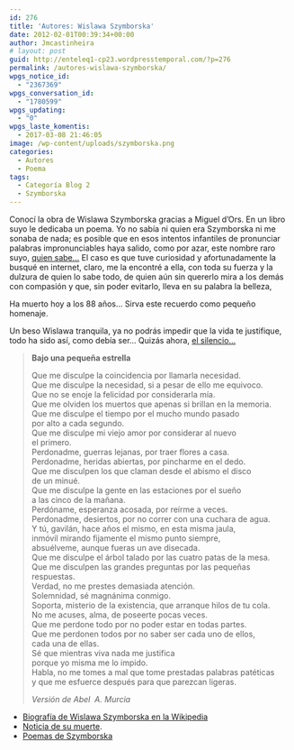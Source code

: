 ```yaml
---
id: 276
title: 'Autores: Wislawa Szymborska'
date: 2012-02-01T00:39:34+00:00
author: Jmcastinheira
# layout: post
guid: http://enteleq1-cp23.wordpresstemporal.com/?p=276
permalink: /autores-wislawa-szymborska/
wpgs_notice_id:
  - "2367369"
wpgs_conversation_id:
  - "1780599"
wpgs_updating:
  - "0"
wpgs_laste_komentis:
  - 2017-03-08 21:46:05
image: /wp-content/uploads/szymborska.png
categories:
  - Autores
  - Poema
tags:
  - Categoría Blog 2
  - Szymborska
---
```

Conocí la obra de Wislawa Szymborska gracias a Miguel d&#8217;Ors. En un libro suyo le dedicaba un poema. Yo no sabía ni quien era Szymborska ni me sonaba de nada; es posible que en esos intentos infantiles de pronunciar palabras impronunciables haya salido, como por azar, este nombre raro suyo, [quien sabe&#8230;](http://amediavoz.com/szymborska.htm#AMOR%20A%20PRIMERA%20VISTA) El caso es que tuve curiosidad y afortunadamente la busqué en internet, claro, me la encontré a ella, con toda su fuerza y la dulzura de quien lo sabe todo, de quien aún sin quererlo mira a los demás con compasión y que, sin poder evitarlo, lleva en su palabra la belleza,

Ha muerto hoy a los 88 años&#8230; Sirva este recuerdo como pequeño homenaje.

Un beso Wislawa tranquila, ya no podrás impedir que la vida te justifique, todo ha sido así, como debía ser&#8230; Quizás ahora, [el silencio&#8230;](http://amediavoz.com/szymborska.htm#LAS%20TRES%20PALABRAS%20M%C3%81S%20EXTRA%C3%91AS)

> **Bajo una pequeña estrella**
> 
> Que me disculpe la coincidencia por llamarla necesidad.  
> Que me disculpe la necesidad, si a pesar de ello me equivoco.  
> Que no se enoje la felicidad por considerarla mía.  
> Que me olviden los muertos que apenas si brillan en la memoria.  
> Que me disculpe el tiempo por el mucho mundo pasado  
> por alto a cada segundo.  
> Que me disculpe mi viejo amor por considerar al nuevo  
> el primero.  
> Perdonadme, guerras lejanas, por traer flores a casa.  
> Perdonadme, heridas abiertas, por pincharme en el dedo.  
> Que me disculpen los que claman desde el abismo el disco  
> de un minué.  
> Que me disculpe la gente en las estaciones por el sueño  
> a las cinco de la mañana.  
> Perdóname, esperanza acosada, por reírme a veces.  
> Perdonadme, desiertos, por no correr con una cuchara de agua.  
> Y tú, gavilán, hace años el mismo, en esta misma jaula,  
> inmóvil mirando fijamente el mismo punto siempre,  
> absuélveme, aunque fueras un ave disecada.  
> Que me disculpe el árbol talado por las cuatro patas de la mesa.  
> Que me disculpen las grandes preguntas por las pequeñas  
> respuestas.  
> Verdad, no me prestes demasiada atención.  
> Solemnidad, sé magnánima conmigo.  
> Soporta, misterio de la existencia, que arranque hilos de tu cola.  
> No me acuses, alma, de poseerte pocas veces.  
> Que me perdone todo por no poder estar en todas partes.  
> Que me perdonen todos por no saber ser cada uno de ellos,  
> cada una de ellas.  
> Sé que mientras viva nada me justifica  
> porque yo misma me lo impido.  
> Habla, no me tomes a mal que tome prestadas palabras patéticas  
> y que me esfuerce después para que parezcan ligeras.
> 
> _Versión de Abel  A. Murcia_

  * [Biografía de Wislawa Szymborska en la Wikipedia](https://encrypted.google.com/url?sa=t&rct=j&q=wislawa%20szymborska&source=web&cd=4&ved=0CEkQFjAD&url=http%3A%2F%2Fes.wikipedia.org%2Fwiki%2FWis%25C5%2582awa_Szymborska&ei=a-4qT9DoKsaBOuXh7Z0O&usg=AFQjCNGCriV_JogotNoHuq1bWQBDv4vwPQ&sig2=0pH4stcQ1tE8-NqsTTKmDQ&cad=rja)
  * [Noticia de su muerte](http://www.milenio.com/cdb/doc/impreso/9106037).
  * [Poemas de Szymborska](http://amediavoz.com/szymborska.htm)